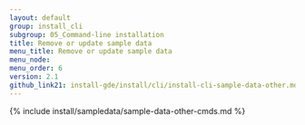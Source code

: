 ```yaml
---
layout: default
group: install_cli 
subgroup: 05_Command-line installation
title: Remove or update sample data
menu_title: Remove or update sample data
menu_node: 
menu_order: 6
version: 2.1
github_link21: install-gde/install/cli/install-cli-sample-data-other.md
---
```


{% include install/sampledata/sample-data-other-cmds.md %}
